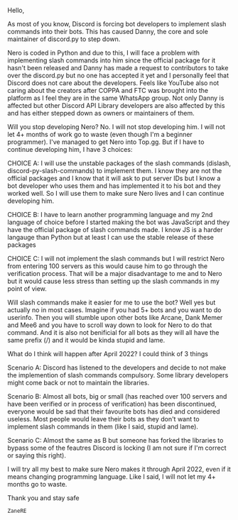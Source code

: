 Hello,

As most of you know, Discord is forcing bot developers to implement slash commands into their bots. This has caused Danny, the core and sole maintainer of discord.py to step down.

Nero is coded in Python and due to this, I will face a problem with implementing slash commands into him since the official package for it hasn't been released and Danny has made a request to contributors to take over the discord.py but no one has accepted it yet and I personally feel that Discord does not care about the developers. Feels like YouTube also not caring about the creators after COPPA and FTC was brought into the platform as I feel they are in the same WhatsApp group. Not only Danny is affected but other Discord API Library developers are also affected by this and has either stepped down as owners or maintainers of them.

Will you stop developing Nero?
No. I will not stop developing him. I will not let 4+ months of work go to waste (even though I'm a beginner programmer). I've managed to get Nero into Top.gg. But if I have to continue developing him, I have 3 choices:

CHOICE A:
I will use the unstable packages of the slash commands (dislash, discord-py-slash-commands) to implement them. I know they are not the official packages and I know that it will ask to put server IDs but I know a bot developer who uses them and has implemented it to his bot and they worked well. So I will use them to make sure Nero lives and I can continue developing him.

CHOICE B:
I have to learn another programming language and my 2nd language of choice before I started making the bot was JavaScript and they have the official package of slash commands made. I know JS is a harder langauge than Python but at least I can use the stable release of these packages

CHOICE C:
I will not implement the slash commands but I will restrict Nero from entering 100 servers as this would cause him to go through the verification process. That will be a major disadvantage to me and to Nero but it would cause less stress than setting up the slash commands in my point of view.

Will slash commands make it easier for me to use the bot?
Well yes but actually no in most cases. Imagine if you had 5+ bots and you want to do userinfo. Then you will stumble upon other bots like Arcane, Dank Memer and Mee6 and you have to scroll way down to look for Nero to do that command. And it is also not benificial for all bots as they will all have the same prefix (/) and it would be kinda stupid and lame.

What do I think will happen after April 2022?
I could think of 3 things

Scenario A:
Discord has listened to the developers and decide to not make the implemention of slash commands compulsory. Some library developers might come back or not to maintain the libraries.

Scenario B:
Almost all bots, big or small (has reached over 100 servers and have been verified or in process of verification) has been discontinued, everyone would be sad that their favourite bots has died and considered useless. Most people would leave their bots as they don't want to implement slash commands in them (like I said, stupid and lame).

Scenario C:
Almost the same as B but someone has forked the libraries to bypass some of the feautres Discord is locking (I am not sure if I'm correct or saying this right).

I will try all my best to make sure Nero makes it through April 2022, even if it means changing programming language. Like I said, I will not let my 4+ months go to waste.

Thank you and stay safe

`ZaneRE`
